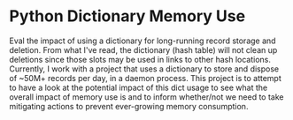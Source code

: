 # Python Dictionary Memory Use

Eval the impact of using a dictionary for long-running record storage and deletion. From what I've read, the dictionary (hash table) will not clean up deletions since those slots may be used in links to other hash locations. Currently, I work with a project that uses a dictionary to store and dispose of ~50M+ records per day, in a daemon process. This project is to attempt to have a look at the potential impact of this dict usage to see what the overall impact of memory use is and to inform whether/not we need to take mitigating actions to prevent ever-growing memory consumption.
